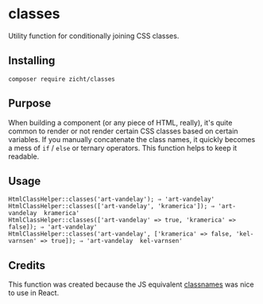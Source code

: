 # classes

Utility function for conditionally joining CSS classes.

## Installing

```
composer require zicht/classes
```

## Purpose

When building a component (or any piece of HTML, really), it's quite common to render or not render certain CSS classes based on certain variables. If you manually concatenate the class names, it quickly becomes a mess of `if` / `else` or ternary operators. This function helps to keep it readable.

## Usage

```
HtmlClassHelper::classes('art-vandelay'); ⇒ 'art-vandelay'
HtmlClassHelper::classes(['art-vandelay', 'kramerica']); ⇒ 'art-vandelay  kramerica'
HtmlClassHelper::classes(['art-vandelay' => true, 'kramerica' => false]); ⇒ 'art-vandelay'
HtmlClassHelper::classes('art-vandelay', ['kramerica' => false, 'kel-varnsen' => true]); ⇒ 'art-vandelay  kel-varnsen'
```

## Credits

This function was created because the JS equivalent [classnames](https://github.com/JedWatson/classnames) was nice to use in React.
